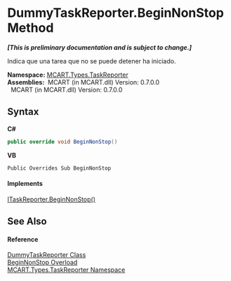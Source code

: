 # DummyTaskReporter.BeginNonStop Method 
 _**\[This is preliminary documentation and is subject to change.\]**_

Indica que una tarea que no se puede detener ha iniciado.

**Namespace:**&nbsp;<a href="256f3901-18cb-eeca-835c-7de778822db3">MCART.Types.TaskReporter</a><br />**Assemblies:**&nbsp;&nbsp;MCART (in MCART.dll) Version: 0.7.0.0<br />&nbsp;&nbsp;MCART (in MCART.dll) Version: 0.7.0.0<br />

## Syntax

**C#**<br />
``` C#
public override void BeginNonStop()
```

**VB**<br />
``` VB
Public Overrides Sub BeginNonStop
```


#### Implements
<a href="a19bebfd-a6d1-c0a1-4c72-af62ac99c59a">ITaskReporter.BeginNonStop()</a><br />

## See Also


#### Reference
<a href="3110d67a-24e6-f37f-f20a-c43d9518a569">DummyTaskReporter Class</a><br /><a href="7e22f335-5847-e1d5-a9ad-63f19f8f0ad6">BeginNonStop Overload</a><br /><a href="256f3901-18cb-eeca-835c-7de778822db3">MCART.Types.TaskReporter Namespace</a><br />